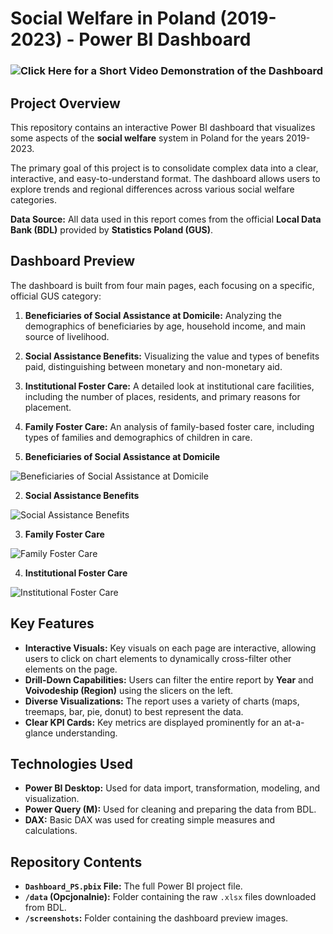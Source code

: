 # Social Welfare in Poland (2019-2023) - Power BI Dashboard

### ![Click Here for a Short Video Demonstration of the Dashboard]([https://youtu.be/PZGjMecnpD4])

## Project Overview

This repository contains an interactive Power BI dashboard that visualizes some aspects of the **social welfare** system in Poland for the years 2019-2023.

The primary goal of this project is to consolidate complex data into a clear, interactive, and easy-to-understand format. The dashboard allows users to explore trends and regional differences across various social welfare categories.

**Data Source:** All data used in this report comes from the official **Local Data Bank (BDL)** provided by **Statistics Poland (GUS)**.

## Dashboard Preview

The dashboard is built from four main pages, each focusing on a specific, official GUS category:

1.  **Beneficiaries of Social Assistance at Domicile:** Analyzing the demographics of beneficiaries by age, household income, and main source of livelihood.
2.  **Social Assistance Benefits:** Visualizing the value and types of benefits paid, distinguishing between monetary and non-monetary aid.
3.  **Institutional Foster Care:** A detailed look at institutional care facilities, including the number of places, residents, and primary reasons for placement.
4.  **Family Foster Care:** An analysis of family-based foster care, including types of families and demographics of children in care.



1. **Beneficiaries of Social Assistance at Domicile**

![Beneficiaries of Social Assistance at Domicile](https://github.com/user-attachments/assets/8df6c51a-41b7-4ee3-b69e-e7af09749d80)

2.  **Social Assistance Benefits**

![Social Assistance Benefits](https://github.com/user-attachments/assets/9ae3bd0a-923f-486c-bb86-79a840fd8881)

3.  **Family Foster Care**

![Family Foster Care](https://github.com/user-attachments/assets/d6f42428-3790-4a3a-92b5-c2e318fd3195)

4.  **Institutional Foster Care**

![Institutional Foster Care](https://github.com/user-attachments/assets/17a2308c-2e49-4016-b972-68a341f4d317)

## Key Features

* **Interactive Visuals:** Key visuals on each page are interactive, allowing users to click on chart elements to dynamically cross-filter other elements on the page.
* **Drill-Down Capabilities:** Users can filter the entire report by **Year** and **Voivodeship (Region)** using the slicers on the left.
* **Diverse Visualizations:** The report uses a variety of charts (maps, treemaps, bar, pie, donut) to best represent the data.
* **Clear KPI Cards:** Key metrics are displayed prominently for an at-a-glance understanding.

## Technologies Used

* **Power BI Desktop:** Used for data import, transformation, modeling, and visualization.
* **Power Query (M):** Used for cleaning and preparing the data from BDL.
* **DAX:** Basic DAX was used for creating simple measures and calculations.

## Repository Contents

* **`Dashboard_PS.pbix` File:** The full Power BI project file.
* **`/data` (Opcjonalnie):** Folder containing the raw `.xlsx` files downloaded from BDL.
* **`/screenshots`:** Folder containing the dashboard preview images.
